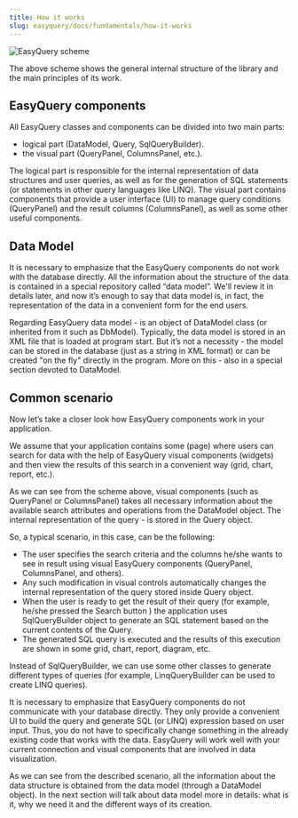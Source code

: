 ```yaml
---
title: How it works
slug: easyquery/docs/fundamentals/how-it-works
---
```



![EasyQuery scheme](/easyquery/docs/images/eq-lib-schema.png)

 The above scheme shows the general internal structure of the library and the main principles of its work.

## EasyQuery components

All EasyQuery classes and components can be divided into two main parts:

* logical part (DataModel, Query, SqlQueryBuilder).
* the visual part (QueryPanel, ColumnsPanel, etc.).

The logical part is responsible for the internal representation of data structures and user queries, as well as for the generation of SQL statements (or statements in other query languages like LINQ).
The visual part contains components that provide a user interface (UI) to manage query conditions (QueryPanel) and the result columns (ColumnsPanel), as well as some other useful components.

## Data Model

It is necessary to emphasize that the EasyQuery components do not work with the database directly. All the information about the structure of the data is contained in a special repository called “data model”. We'll review it in details later, and now it’s enough to say that data model is, in fact, the representation of the data in a convenient form for the end users.

Regarding EasyQuery data model - is an object of DataModel class (or inherited from it such as DbModel). Typically, the data model is stored in an XML file that is loaded at program start. But it’s not a necessity - the model can be stored in the database (just as a string in XML format) or can be created "on the fly" directly in the program. More on this - also in a special section devoted to DataModel.

## Common scenario

Now let’s take a closer look how EasyQuery components work in your application.

We assume that your application contains some (page) where users can search for data with the help of EasyQuery visual components (widgets) and then view the results of this search in a convenient way (grid, chart, report, etc.).

As we can see from the scheme above, visual components (such as QueryPanel or ColumnsPanel) takes all necessary information about the available search attributes and operations from the DataModel object.
The internal representation of the query - is stored in the Query object.

So, a typical scenario, in this case, can be the following:

* The user specifies the search criteria and the columns he/she wants to see in result using visual EasyQuery components (QueryPanel, ColumnsPanel, and others).
* Any such modification in visual controls automatically changes the internal representation of the query stored inside Query object.
* When the user is ready to get the result of their query (for example, he/she pressed the Search button ) the application uses SqlQueryBuilder object to generate an SQL statement based on the current contents of the Query.
* The generated SQL query is executed and the results of this execution are shown in some grid, chart, report, diagram, etc.

Instead of SqlQueryBuilder, we can use some other classes to generate different types of queries (for example, LinqQueryBuilder can be used to create LINQ queries).

It is necessary to emphasize that EasyQuery components do not communicate with your database directly. They only provide a convenient UI to build the query and generate SQL (or LINQ) expression based on user input. Thus, you do not have to specifically change something in the already existing code that works with the data. EasyQuery will work well with your current connection and visual components that are involved in data visualization.

As we can see from the described scenario, all the information about the data structure is obtained from the data model (through a DataModel object). In the next section will talk about data model more in details: what is it, why we need it and the different ways of its creation.